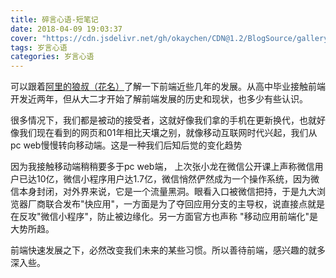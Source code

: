 ```yaml
---
title: 碎言心语-短笔记
date: 2018-04-09 19:03:37
cover: "https://cdn.jsdelivr.net/gh/okaychen/CDN@1.2/BlogSource/gallery/thumb_036.jpg"
tags: 岁言心语
categories: 岁言心语
---
```


可以跟着[阿里的狼叔（花名）](https://zhuanlan.zhihu.com/p/35412015)了解一下前端近些几年的发展。从高中毕业接触前端开发近两年，但从大二才开始了解前端发展的历史和现状，也多少有些认识。

很多情况下，我们都是被动的接受者，这就好像我们拿的手机在更新换代，也就好像我们现在看到的网页和01年相比天壤之别，就像移动互联网时代兴起，我们从pc web慢慢转向移动端。这是一种我们后知后觉的变化趋势

因为我接触移动端稍稍要多于pc web端，
上次张小龙在微信公开课上声称微信用户已达10亿，微信小程序用户达1.7亿，微信悄然俨然成为一个操作系统，因为微信本身封闭，对外界来说，它是一个流量黑洞。眼看入口被微信把持，于是九大浏览器厂商联合发布"快应用"，一方面是为了夺回应用分支的主导权，说直接点就是在反攻"微信小程序"，防止被边缘化。另一方面官方也声称 "移动应用前端化"是大势所趋。

前端快速发展之下，必然改变我们未来的某些习惯。所以善待前端，感兴趣的就多深入些。
<!-- more -->